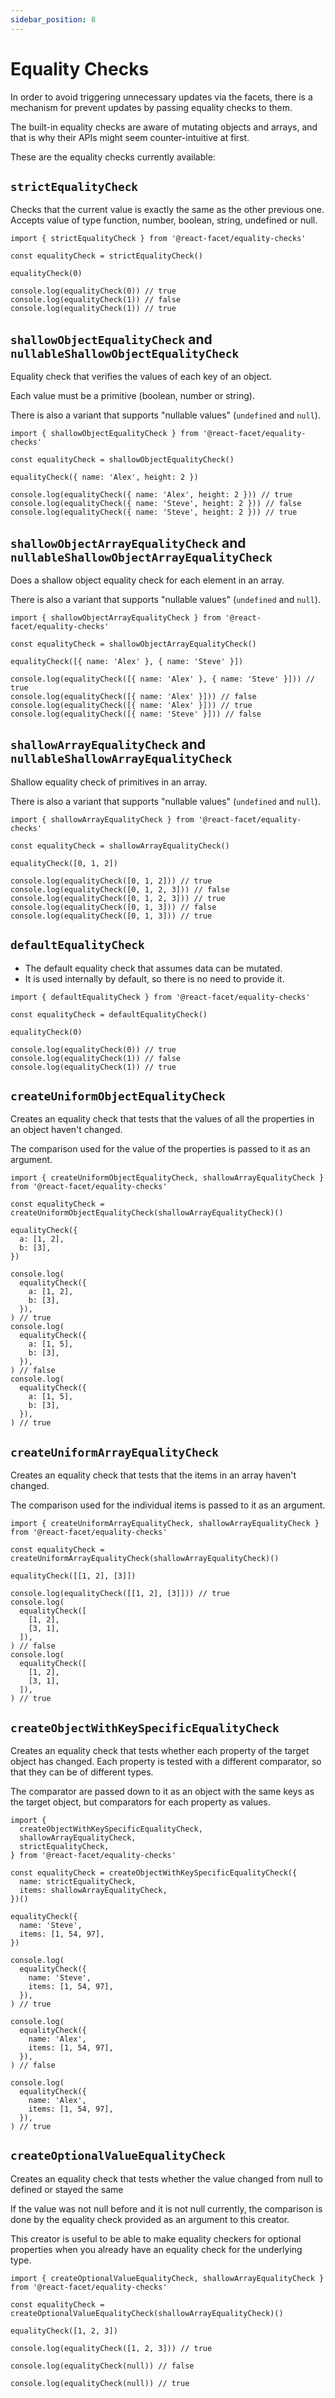 ```yaml
---
sidebar_position: 8
---
```


# Equality Checks

In order to avoid triggering unnecessary updates via the facets, there is a mechanism for prevent updates by passing equality checks to
them.

The built-in equality checks are aware of mutating objects and arrays, and that is why their APIs might seem counter-intuitive at first.

These are the equality checks currently available:

## `strictEqualityCheck`

Checks that the current value is exactly the same as the other previous one. Accepts value of type function, number, boolean, string, undefined or null.

```tsx
import { strictEqualityCheck } from '@react-facet/equality-checks'

const equalityCheck = strictEqualityCheck()

equalityCheck(0)

console.log(equalityCheck(0)) // true
console.log(equalityCheck(1)) // false
console.log(equalityCheck(1)) // true
```

## `shallowObjectEqualityCheck` and `nullableShallowObjectEqualityCheck`

Equality check that verifies the values of each key of an object.

Each value must be a primitive (boolean, number or string).

There is also a variant that supports "nullable values" (`undefined` and `null`).

```tsx
import { shallowObjectEqualityCheck } from '@react-facet/equality-checks'

const equalityCheck = shallowObjectEqualityCheck()

equalityCheck({ name: 'Alex', height: 2 })

console.log(equalityCheck({ name: 'Alex', height: 2 })) // true
console.log(equalityCheck({ name: 'Steve', height: 2 })) // false
console.log(equalityCheck({ name: 'Steve', height: 2 })) // true
```

## `shallowObjectArrayEqualityCheck` and `nullableShallowObjectArrayEqualityCheck`

Does a shallow object equality check for each element in an array.

There is also a variant that supports "nullable values" (`undefined` and `null`).

```tsx
import { shallowObjectArrayEqualityCheck } from '@react-facet/equality-checks'

const equalityCheck = shallowObjectArrayEqualityCheck()

equalityCheck([{ name: 'Alex' }, { name: 'Steve' }])

console.log(equalityCheck([{ name: 'Alex' }, { name: 'Steve' }])) // true
console.log(equalityCheck([{ name: 'Alex' }])) // false
console.log(equalityCheck([{ name: 'Alex' }])) // true
console.log(equalityCheck([{ name: 'Steve' }])) // false
```

## `shallowArrayEqualityCheck` and `nullableShallowArrayEqualityCheck`

Shallow equality check of primitives in an array.

There is also a variant that supports "nullable values" (`undefined` and `null`).

```tsx
import { shallowArrayEqualityCheck } from '@react-facet/equality-checks'

const equalityCheck = shallowArrayEqualityCheck()

equalityCheck([0, 1, 2])

console.log(equalityCheck([0, 1, 2])) // true
console.log(equalityCheck([0, 1, 2, 3])) // false
console.log(equalityCheck([0, 1, 2, 3])) // true
console.log(equalityCheck([0, 1, 3])) // false
console.log(equalityCheck([0, 1, 3])) // true
```

## `defaultEqualityCheck`

- The default equality check that assumes data can be mutated.
- It is used internally by default, so there is no need to provide it.

```tsx
import { defaultEqualityCheck } from '@react-facet/equality-checks'

const equalityCheck = defaultEqualityCheck()

equalityCheck(0)

console.log(equalityCheck(0)) // true
console.log(equalityCheck(1)) // false
console.log(equalityCheck(1)) // true
```

## `createUniformObjectEqualityCheck`

Creates an equality check that tests that the values of all the properties in an object
haven't changed.

The comparison used for the value of the properties is passed to it as an argument.

```tsx
import { createUniformObjectEqualityCheck, shallowArrayEqualityCheck } from '@react-facet/equality-checks'

const equalityCheck = createUniformObjectEqualityCheck(shallowArrayEqualityCheck)()

equalityCheck({
  a: [1, 2],
  b: [3],
})

console.log(
  equalityCheck({
    a: [1, 2],
    b: [3],
  }),
) // true
console.log(
  equalityCheck({
    a: [1, 5],
    b: [3],
  }),
) // false
console.log(
  equalityCheck({
    a: [1, 5],
    b: [3],
  }),
) // true
```

## `createUniformArrayEqualityCheck`

Creates an equality check that tests that the items in an array haven't changed.

The comparison used for the individual items is passed to it as an argument.

```tsx
import { createUniformArrayEqualityCheck, shallowArrayEqualityCheck } from '@react-facet/equality-checks'

const equalityCheck = createUniformArrayEqualityCheck(shallowArrayEqualityCheck)()

equalityCheck([[1, 2], [3]])

console.log(equalityCheck([[1, 2], [3]])) // true
console.log(
  equalityCheck([
    [1, 2],
    [3, 1],
  ]),
) // false
console.log(
  equalityCheck([
    [1, 2],
    [3, 1],
  ]),
) // true
```

## `createObjectWithKeySpecificEqualityCheck`

Creates an equality check that tests whether each property of the target object has changed.
Each property is tested with a different comparator, so that they can be of different types.

The comparator are passed down to it as an object with the same keys as the target object, but
comparators for each property as values.

```tsx
import {
  createObjectWithKeySpecificEqualityCheck,
  shallowArrayEqualityCheck,
  strictEqualityCheck,
} from '@react-facet/equality-checks'

const equalityCheck = createObjectWithKeySpecificEqualityCheck({
  name: strictEqualityCheck,
  items: shallowArrayEqualityCheck,
})()

equalityCheck({
  name: 'Steve',
  items: [1, 54, 97],
})

console.log(
  equalityCheck({
    name: 'Steve',
    items: [1, 54, 97],
  }),
) // true

console.log(
  equalityCheck({
    name: 'Alex',
    items: [1, 54, 97],
  }),
) // false

console.log(
  equalityCheck({
    name: 'Alex',
    items: [1, 54, 97],
  }),
) // true
```

## `createOptionalValueEqualityCheck`

Creates an equality check that tests whether the value changed from null to defined or stayed the same

If the value was not null before and it is not null currently, the comparison is done by the equality check
provided as an argument to this creator.

This creator is useful to be able to make equality checkers for optional properties when you already have
an equality check for the underlying type.

```tsx
import { createOptionalValueEqualityCheck, shallowArrayEqualityCheck } from '@react-facet/equality-checks'

const equalityCheck = createOptionalValueEqualityCheck(shallowArrayEqualityCheck)()

equalityCheck([1, 2, 3])

console.log(equalityCheck([1, 2, 3])) // true

console.log(equalityCheck(null)) // false

console.log(equalityCheck(null)) // true
```
